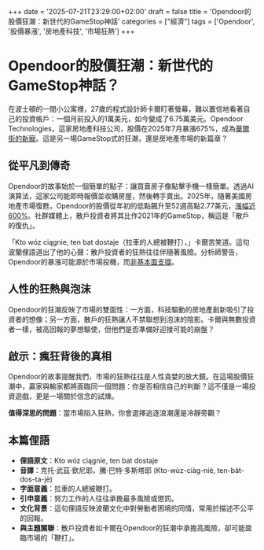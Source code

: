 +++
date = '2025-07-21T23:29:00+02:00'
draft = false
title = 'Opendoor的股價狂潮：新世代的GameStop神話'
categories = ["經濟"]
tags = ['Opendoor', '股價暴漲', '房地產科技', '市場狂熱']
+++

# Opendoor的股價狂潮：新世代的GameStop神話？

在波士頓的一間小公寓裡，27歲的程式設計師卡爾盯著螢幕，難以置信地看著自己的投資帳戶：一個月前投入的1萬美元，如今變成了6.75萬美元。Opendoor Technologies，這家房地產科技公司，股價在2025年7月暴漲675%，成為[華爾街的新寵](https://businessinsider.com.pl/gielda/wiadomosci/wzrost-o-675-proc-w-ciagu-miesiaca-ta-spolka-zmienila-wiele-osob-w-milionerow/wqbvsgj)。這是另一場GameStop式的狂潮，還是房地產市場的新篇章？

## 從平凡到傳奇

Opendoor的故事始於一個簡單的點子：讓買賣房子像點擊手機一樣簡單。透過AI演算法，這家公司能即時報價並收購房屋，然後轉手賣出。2025年，隨著美國房地產市場復甦，Opendoor的股價從年初的低點飆升至52週高點2.77美元，[漲幅近600%](https://pl.investing.com/news/company-news/akcje-opendoor-technologies-osiagaja-52tygodniowe-maksimum-na-poziomie-277--93CH-1016556)。社群媒體上，散戶投資者將其比作2021年的GameStop，稱這是「散戶的復仇」。

「Kto wóz ciągnie, ten bat dostaje（拉車的人總被鞭打），」卡爾苦笑道。這句波蘭俚語道出了他的心聲：散戶投資者的狂熱往往伴隨著風險。分析師警告，Opendoor的暴漲可能源於市場投機，而[非基本面支撐](https://www.xtb.com/pl/analizy-rynkowe/wiadomosci-rynkowe/opendoor-zyskuje-90-oraz-prawie-600-od-poczatku-lipca-kolejny-gamestop)。

## 人性的狂熱與泡沫

Opendoor的狂潮反映了市場的雙面性：一方面，科技驅動的房地產創新吸引了投資者的想像；另一方面，散戶的狂熱讓人不禁聯想到泡沫的陰影。卡爾與無數投資者一樣，被高回報的夢想驅使，但他們是否準備好迎接可能的崩盤？

## 啟示：瘋狂背後的真相

Opendoor的故事提醒我們，市場的狂熱往往是人性貪婪的放大鏡。在這場股價狂潮中，贏家與輸家都將面臨同一個問題：你是否相信自己的判斷？這不僅是一場投資遊戲，更是一場關於信念的試煉。

**值得深思的問題**：當市場陷入狂熱，你會選擇追逐浪潮還是冷靜旁觀？

## 本篇俚語

- **俚語原文**：Kto wóz ciągnie, ten bat dostaje  
- **音譯**：克托·武茲·欽尼耶，騰·巴特·多斯塔耶 (Kto-wùz-ciàg-niè, ten-bàt-dos-ta-jè)  
- **字面意義**：拉車的人總被鞭打。  
- **引申意義**：努力工作的人往往承擔最多風險或懲罰。  
- **文化背景**：這句俚語反映波蘭文化中對勞動者困境的同情，常用於描述不公平的回報。  
- **與主題關聯**：散戶投資者如卡爾在Opendoor的狂潮中承擔高風險，卻可能面臨市場的「鞭打」。
